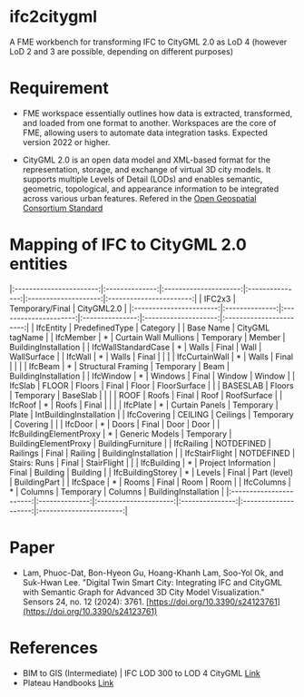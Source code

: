 # ifc2citygml
A FME workbench for transforming IFC to CityGML 2.0 as LoD 4 (however LoD 2 and 3 are possible, depending on different purposes)

# Requirement
* FME workspace essentially outlines how data is extracted, transformed, and loaded from one format to another. Workspaces are the core of FME, allowing users to automate data integration tasks. Expected version 2022 or higher.

* CityGML 2.0 is an open data model and XML-based format for the representation, storage, and exchange of virtual 3D city models. It supports multiple Levels of Detail (LODs) and enables semantic, geometric, topological, and appearance information to be integrated across various urban features. Refered in the [Open Geospatial Consortium Standard](https://www.ogc.org/standards/citygml/)

# Mapping of IFC to CityGML 2.0 entities 
|:-----------------------:|:--------------:|:---------------------:|:---------------:|:--------------------:|:-----------------------:|
|                               IFC2x3                             | Temporary/Final |                  CityGML2.0                    |
|:-----------------------:|:--------------:|:---------------------:|:---------------:|:--------------------:|:-----------------------:|
|        IfcEntity        | PredefinedType |        Category       |                 |       Base Name      |     CityGML tagName     |
|        IfcMember        |        *       | Curtain Wall Mullions |    Temporary    |        Member        |   BuildingInstallation  |
|   IfcWallStandardCase   |        *       |         Walls         |      Final      |         Wall         |       WallSurface       |
|         IfcWall         |        *       |         Walls         |      Final      |                      |                         |
|      IfcCurtainWall     |        *       |         Walls         |      Final      |                      |                         |
|         IfcBeam         |        *       |   Structural Framing  |    Temporary    |         Beam         |   BuildingInstallation  |
|        IfcWindow        |        *       |        Windows        |      Final      |        Window        |          Window         |
|         IfcSlab         |      FLOOR     |         Floors        |      Final      |         Floor        |       FloorSurface      |
|                         |    BASESLAB    |         Floors        |    Temporary    |       BaseSlab       |                         |
|                         |      ROOF      |         Roofs         |      Final      |         Roof         |       RoofSurface       |
|         IfcRoof         |        *       |         Roofs         |      Final      |                      |                         |
|         IfcPlate        |        *       |     Curtain Panels    |    Temporary    |         Plate        | IntBuildingInstallation |
|       IfcCovering       |     CEILING    |        Ceilings       |    Temporary    |       Covering       |                         |
|         IfcDoor         |        *       |         Doors         |      Final      |         Door         |           Door          |
| IfcBuildingElementProxy |        *       |     Generic Models    |    Temporary    | BuildingElementProxy |    BuildingFurniture    |
|        IfcRailing       |   NOTDEFINED   |        Railings       |      Final      |        Railing       |   BuildingInstallation  |
|      IfcStairFlight     |   NOTDEFINED   |      Stairs: Runs     |      Final      |      StairFlight     |                         |
|       IfcBuilding       |        *       |  Project Information  |      Final      |       Building       |         Building        |
|    IfcBuildingStorey    |        *       |         Levels        |      Final      |     Part (level)     |       BuildingPart      |
|         IfcSpace        |        *       |         Rooms         |      Final      |         Room         |           Room          |
|        IfcColumns       |        *       |        Columns        |    Temporary    |        Columns       |   BuildingInstallation  |
|:-----------------------:|:--------------:|:---------------------:|:---------------:|:--------------------:|:-----------------------:|

# Paper
* Lam, Phuoc-Dat, Bon-Hyeon Gu, Hoang-Khanh Lam, Soo-Yol Ok, and Suk-Hwan Lee. "Digital Twin Smart City: Integrating IFC and CityGML with Semantic Graph for Advanced 3D City Model Visualization." Sensors 24, no. 12 (2024): 3761. [https://doi.org/10.3390/s24123761](https://doi.org/10.3390/s24123761)

# References
* BIM to GIS (Intermediate) | IFC LOD 300 to LOD 4 CityGML [Link](https://support.safe.com/hc/en-us/articles/25407718003341-BIM-to-GIS-Intermediate-IFC-LOD-300-to-LOD-4-CityGML)
* Plateau Handbooks [Link](https://www.mlit.go.jp/plateau/libraries/handbooks/)